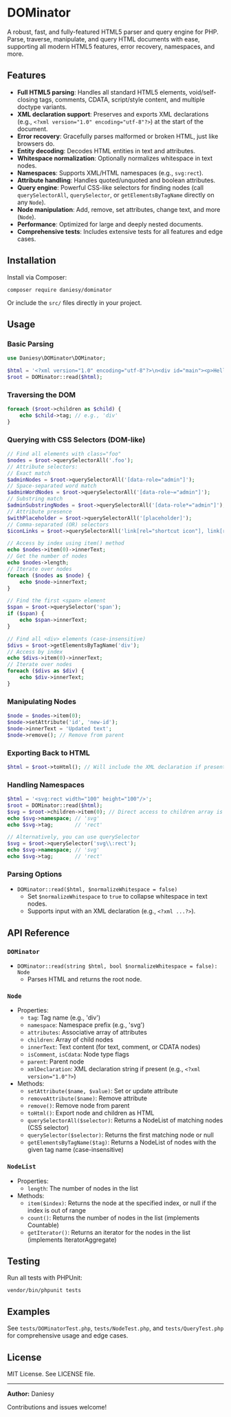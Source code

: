 # DOMinator

A robust, fast, and fully-featured HTML5 parser and query engine for PHP. Parse, traverse, manipulate, and query HTML documents with ease, supporting all modern HTML5 features, error recovery, namespaces, and more.

## Features

- **Full HTML5 parsing**: Handles all standard HTML5 elements, void/self-closing tags, comments, CDATA, script/style content, and multiple doctype variants.
- **XML declaration support**: Preserves and exports XML declarations (e.g., `<?xml version="1.0" encoding="utf-8"?>`) at the start of the document.
- **Error recovery**: Gracefully parses malformed or broken HTML, just like browsers do.
- **Entity decoding**: Decodes HTML entities in text and attributes.
- **Whitespace normalization**: Optionally normalizes whitespace in text nodes.
- **Namespaces**: Supports XML/HTML namespaces (e.g., `svg:rect`).
- **Attribute handling**: Handles quoted/unquoted and boolean attributes.
- **Query engine**: Powerful CSS-like selectors for finding nodes (call `querySelectorAll`, `querySelector`, or `getElementsByTagName` directly on any `Node`).
- **Node manipulation**: Add, remove, set attributes, change text, and more (`Node`).
- **Performance**: Optimized for large and deeply nested documents.
- **Comprehensive tests**: Includes extensive tests for all features and edge cases.

## Installation

Install via Composer:

```
composer require daniesy/dominator
```

Or include the `src/` files directly in your project.

## Usage

### Basic Parsing

```php
use Daniesy\DOMinator\DOMinator;

$html = '<?xml version="1.0" encoding="utf-8"?>\n<div id="main"><p>Hello <b>World</b></p></div>';
$root = DOMinator::read($html);
```

### Traversing the DOM

```php
foreach ($root->children as $child) {
    echo $child->tag; // e.g., 'div'
}
```

### Querying with CSS Selectors (DOM-like)

```php
// Find all elements with class="foo"
$nodes = $root->querySelectorAll('.foo');
// Attribute selectors:
// Exact match
$adminNodes = $root->querySelectorAll('[data-role="admin"]');
// Space-separated word match
$adminWordNodes = $root->querySelectorAll('[data-role~="admin"]');
// Substring match
$adminSubstringNodes = $root->querySelectorAll('[data-role*="admin"]');
// Attribute presence
$withPlaceholder = $root->querySelectorAll('[placeholder]');
// Comma-separated (OR) selectors
$iconLinks = $root->querySelectorAll('link[rel="shortcut icon"], link[rel="icon"]');

// Access by index using item() method
echo $nodes->item(0)->innerText;
// Get the number of nodes
echo $nodes->length;
// Iterate over nodes
foreach ($nodes as $node) {
    echo $node->innerText;
}

// Find the first <span> element
$span = $root->querySelector('span');
if ($span) {
    echo $span->innerText;
}

// Find all <div> elements (case-insensitive)
$divs = $root->getElementsByTagName('div');
// Access by index
echo $divs->item(0)->innerText;
// Iterate over nodes
foreach ($divs as $div) {
    echo $div->innerText;
}
```

### Manipulating Nodes

```php
$node = $nodes->item(0);
$node->setAttribute('id', 'new-id');
$node->innerText = 'Updated text';
$node->remove(); // Remove from parent
```

### Exporting Back to HTML

```php
$html = $root->toHtml(); // Will include the XML declaration if present
```

### Handling Namespaces

```php
$html = '<svg:rect width="100" height="100"/>';
$root = DOMinator::read($html);
$svg = $root->children->item(0); // Direct access to children array is still available
echo $svg->namespace; // 'svg'
echo $svg->tag;       // 'rect'

// Alternatively, you can use querySelector
$svg = $root->querySelector('svg\\:rect');
echo $svg->namespace; // 'svg'
echo $svg->tag;       // 'rect'
```

### Parsing Options

- `DOMinator::read($html, $normalizeWhitespace = false)`
  - Set `$normalizeWhitespace` to `true` to collapse whitespace in text nodes.
  - Supports input with an XML declaration (e.g., `<?xml ...?>`).

## API Reference

### `DOMinator`

- `DOMinator::read(string $html, bool $normalizeWhitespace = false): Node`
  - Parses HTML and returns the root node.

### `Node`

- Properties:
  - `tag`: Tag name (e.g., 'div')
  - `namespace`: Namespace prefix (e.g., 'svg')
  - `attributes`: Associative array of attributes
  - `children`: Array of child nodes
  - `innerText`: Text content (for text, comment, or CDATA nodes)
  - `isComment`, `isCdata`: Node type flags
  - `parent`: Parent node
  - `xmlDeclaration`: XML declaration string if present (e.g., `<?xml version="1.0"?>`)
- Methods:
  - `setAttribute($name, $value)`: Set or update attribute
  - `removeAttribute($name)`: Remove attribute
  - `remove()`: Remove node from parent
  - `toHtml()`: Export node and children as HTML
  - `querySelectorAll($selector)`: Returns a NodeList of matching nodes (CSS selector)
  - `querySelector($selector)`: Returns the first matching node or null
  - `getElementsByTagName($tag)`: Returns a NodeList of nodes with the given tag name (case-insensitive)

### `NodeList`

- Properties:
  - `length`: The number of nodes in the list
- Methods:
  - `item($index)`: Returns the node at the specified index, or null if the index is out of range
  - `count()`: Returns the number of nodes in the list (implements Countable)
  - `getIterator()`: Returns an iterator for the nodes in the list (implements IteratorAggregate)

## Testing

Run all tests with PHPUnit:

```
vendor/bin/phpunit tests
```

## Examples

See `tests/DOMinatorTest.php`, `tests/NodeTest.php`, and `tests/QueryTest.php` for comprehensive usage and edge cases.

## License

MIT License. See LICENSE file.

---

**Author:** Daniesy

Contributions and issues welcome!

